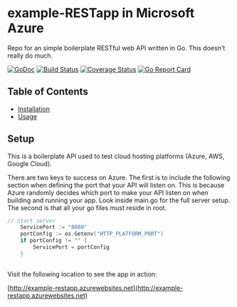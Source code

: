 # example-RESTapp in Microsoft Azure
Repo for an simple boilerplate RESTful web API written in Go. This doesn't really do much.

[![GoDoc](https://godoc.org/github.com/ZachtimusPrime/example-RESTapp?status.svg)](https://godoc.org/github.com/ZachtimusPrime/example-RESTapp)
[![Build Status](https://travis-ci.org/ZachtimusPrime/example-RESTapp.svg?branch=master)](https://travis-ci.org/ZachtimusPrime/example-RESTapp) 
[![Coverage Status](https://coveralls.io/repos/github/ZachtimusPrime/example-RESTapp/badge.svg?branch=master)](https://coveralls.io/github/ZachtimusPrime/example-RESTapp?branch=master)
[![Go Report Card](https://goreportcard.com/badge/github.com/ZachtimusPrime/example-RESTapp)](https://goreportcard.com/report/github.com/ZachtimusPrime/example-RESTapp) 

## Table of Contents ##

* [Installation](#installation)
* [Usage](#usage)


## Setup ##
This is a boilerplate API used to test cloud hosting platforms (Azure, AWS, Google Cloud). 

There are two keys to success on Azure. The first is to include the following section when defining the port that your API will listen on. This is because Azure randomly decides which port to make your API listen on when building and running your app. Look inside main.go for the full server setup. The second is that all your go files must reside in root.

```go
// Start server
	ServicePort := "8080"
	portConfig := os.Getenv("HTTP_PLATFORM_PORT")
	if portConfig != "" {
		ServicePort = portConfig
	}
  
```

Visit the following location to see the app in action:

[http://example-restapp.azurewebsites.net](http://example-restapp.azurewebsites.net)
